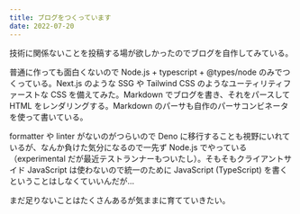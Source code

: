 ```yaml
---
title: ブログをつくっています
date: 2022-07-20
---
```


技術に関係ないことを投稿する場が欲しかったのでブログを自作してみている。

普通に作っても面白くないので Node.js + typescript + @types/node のみでつくっている。Next.js のような SSG や Tailwind CSS のようなユーティリティファーストな CSS を備えてみた。Markdown でブログを書き、それをパースして HTML をレンダリングする。Markdown のパーサも自作のパーサコンビネータを使って書いている。

formatter や linter がないのがつらいので Deno に移行することも視野にいれているが、なんか負けた気分になるので一先ず Node.js でやっている（experimental だが最近テストランナーもついたし）。そもそもクライアントサイド JavaScript は使わないので統一のために JavaScript (TypeScript) を書くということはしなくていいんだが…

まだ足りないことはたくさんあるが気ままに育てていきたい。
